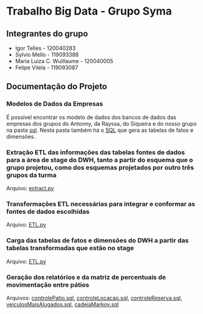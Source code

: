 # Trabalho Big Data - Grupo Syma

## Integrantes do grupo

- Igor Telles - 120040283
- Sylvio Mello - 119093388
- Maria Luiza C. Wuillaume - 120040005
- Felipe Vilela - 119093087 

## Documentação do Projeto

### Modelos de Dados da Empresas

É possível encontrar os modelo de dados dos bancos de dados das empresas dos grupos do Antonny, da Rayssa, do Siqueira e do nosso grupo na pasta [sql](sql). Nesta pasta também há o [SQL](sql/tabelaDimensoesFatos.sql) que gera as tabelas de fatos e dimensões.

### Extração ETL das informações das tabelas fontes de dados para a área de stage do DWH, tanto a partir do esquema que o grupo projetou, como dos esquemas projetados por outro três grupos da turma

Arquivo: [extract.py](extract.py)

### Transformações ETL necessárias para integrar e conformar as fontes de dados escolhidas

Arquivo: [ETL.py](ETL.py)

### Carga das tabelas de fatos e dimensões do DWH a partir das tabelas transformadas que estão no stage

Arquivo: [ETL.py](ETL.py)

### Geração dos relatórios e da matriz de percentuais de movimentação entre pátios

Arquivos: [controlePatio.sql](sql/controlePatio.sql), [controleLocacao.sql](sql/controleLocacao.sql), [controleReserva.sql](sql/controleReserva.sql), [veiculosMaisAlugados.sql](sql/veiculosMaisAlugados.sql), [cadeiaMarkov.sql](sql/cadeiaMarkov.sql)

